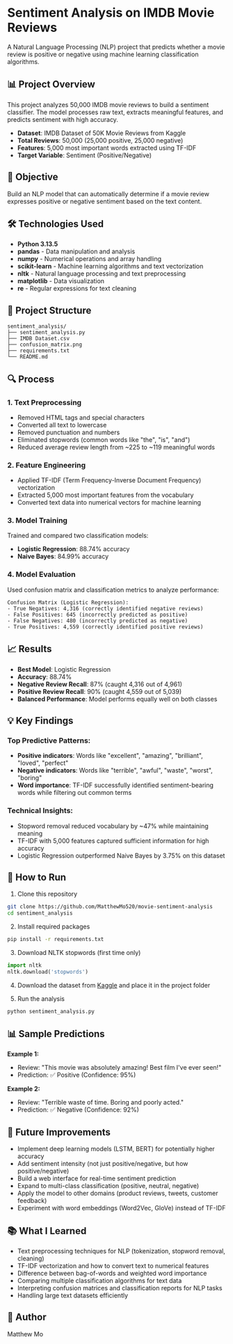 # Sentiment Analysis on IMDB Movie Reviews

A Natural Language Processing (NLP) project that predicts whether a movie review is positive or negative using machine learning classification algorithms.

## 📊 Project Overview

This project analyzes 50,000 IMDB movie reviews to build a sentiment classifier. The model processes raw text, extracts meaningful features, and predicts sentiment with high accuracy.

- **Dataset**: IMDB Dataset of 50K Movie Reviews from Kaggle
- **Total Reviews**: 50,000 (25,000 positive, 25,000 negative)
- **Features**: 5,000 most important words extracted using TF-IDF
- **Target Variable**: Sentiment (Positive/Negative)

## 🎯 Objective

Build an NLP model that can automatically determine if a movie review expresses positive or negative sentiment based on the text content.

## 🛠️ Technologies Used

- **Python 3.13.5**
- **pandas** - Data manipulation and analysis
- **numpy** - Numerical operations and array handling
- **scikit-learn** - Machine learning algorithms and text vectorization
- **nltk** - Natural language processing and text preprocessing
- **matplotlib** - Data visualization
- **re** - Regular expressions for text cleaning

## 📁 Project Structure
```
sentiment_analysis/
├── sentiment_analysis.py      
├── IMDB Dataset.csv          
├── confusion_matrix.png       
├── requirements.txt           
└── README.md                  
```

## 🔍 Process

### 1. Text Preprocessing
- Removed HTML tags and special characters
- Converted all text to lowercase
- Removed punctuation and numbers
- Eliminated stopwords (common words like "the", "is", "and")
- Reduced average review length from ~225 to ~119 meaningful words

### 2. Feature Engineering
- Applied TF-IDF (Term Frequency-Inverse Document Frequency) vectorization
- Extracted 5,000 most important features from the vocabulary
- Converted text data into numerical vectors for machine learning

### 3. Model Training
Trained and compared two classification models:

- **Logistic Regression**: 88.74% accuracy
- **Naive Bayes**: 84.99% accuracy

### 4. Model Evaluation
Used confusion matrix and classification metrics to analyze performance:
```
Confusion Matrix (Logistic Regression):
- True Negatives: 4,316 (correctly identified negative reviews)
- False Positives: 645 (incorrectly predicted as positive)
- False Negatives: 480 (incorrectly predicted as negative)
- True Positives: 4,559 (correctly identified positive reviews)
```

## 📈 Results

- **Best Model**: Logistic Regression
- **Accuracy**: 88.74%
- **Negative Review Recall**: 87% (caught 4,316 out of 4,961)
- **Positive Review Recall**: 90% (caught 4,559 out of 5,039)
- **Balanced Performance**: Model performs equally well on both classes

## 💡 Key Findings

### Top Predictive Patterns:
- **Positive indicators**: Words like "excellent", "amazing", "brilliant", "loved", "perfect"
- **Negative indicators**: Words like "terrible", "awful", "waste", "worst", "boring"
- **Word importance**: TF-IDF successfully identified sentiment-bearing words while filtering out common terms

### Technical Insights:
- Stopword removal reduced vocabulary by ~47% while maintaining meaning
- TF-IDF with 5,000 features captured sufficient information for high accuracy
- Logistic Regression outperformed Naive Bayes by 3.75% on this dataset

## 🚀 How to Run

1. Clone this repository
```bash
git clone https://github.com/MatthewMo520/movie-sentiment-analysis
cd sentiment_analysis
```

2. Install required packages
```bash
pip install -r requirements.txt
```

3. Download NLTK stopwords (first time only)
```python
import nltk
nltk.download('stopwords')
```

4. Download the dataset from [Kaggle](https://www.kaggle.com/datasets/lakshmi25npathi/imdb-dataset-of-50k-movie-reviews) and place it in the project folder

5. Run the analysis
```bash
python sentiment_analysis.py
```

## 📊 Sample Predictions

**Example 1:**
- Review: "This movie was absolutely amazing! Best film I've ever seen!"
- Prediction: ✅ Positive (Confidence: 95%)

**Example 2:**
- Review: "Terrible waste of time. Boring and poorly acted."
- Prediction: ✅ Negative (Confidence: 92%)

## 🔮 Future Improvements

- Implement deep learning models (LSTM, BERT) for potentially higher accuracy
- Add sentiment intensity (not just positive/negative, but how positive/negative)
- Build a web interface for real-time sentiment prediction
- Expand to multi-class classification (positive, neutral, negative)
- Apply the model to other domains (product reviews, tweets, customer feedback)
- Experiment with word embeddings (Word2Vec, GloVe) instead of TF-IDF

## 📚 What I Learned

- Text preprocessing techniques for NLP (tokenization, stopword removal, cleaning)
- TF-IDF vectorization and how to convert text to numerical features
- Difference between bag-of-words and weighted word importance
- Comparing multiple classification algorithms for text data
- Interpreting confusion matrices and classification reports for NLP tasks
- Handling large text datasets efficiently

## 👤 Author

Matthew Mo